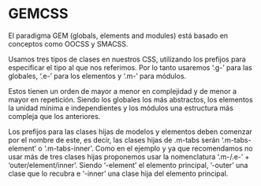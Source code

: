 GEMCSS
======

El paradigma GEM (globals, elements and modules) está basado en conceptos como OOCSS y SMACSS.

Usamos tres tipos de clases en nuestros CSS, utilizando los prefijos para especificar el tipo al que nos referimos. Por lo tanto usaremos ‘.g-’ para las globales, ‘.e-’ para los elementos y ‘.m-’ para módulos.

Estos tienen un orden de mayor a menor en complejidad y de menor a mayor en repetición. Siendo los globales los más abstractos, los elementos la unidad mínima e independientes y los módulos una estructura más compleja que los anteriores.

Los prefijos para las clases hijas de modelos y elementos deben comenzar por el nombre de este, es decir, las clases hijas de .m-tabs serán ‘.m-tabs-element’ o ‘.m-tabs-inner’. Como en el ejemplo y ya que recomendamos no usar más de tres clases hijas proponemos usar la nomenclatura ‘.m-/.e-’ + ‘outer/element/inner’. Siendo ‘-element’ el elemento principal, ’-outer’ una clase que lo recubra e ‘-inner’ una clase hija del elemento principal.
